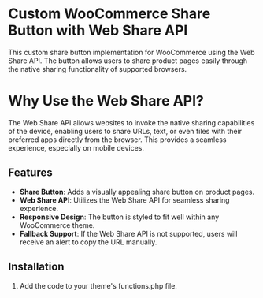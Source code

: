 # Custom WooCommerce Share Button with Web Share API
This custom share button implementation for WooCommerce using the Web Share API. The button allows users to share product pages easily through the native sharing functionality of supported browsers.

# Why Use the Web Share API?

The Web Share API allows websites to invoke the native sharing capabilities of the device, enabling users to share URLs, text, or even files with their preferred apps directly from the browser. This provides a seamless experience, especially on mobile devices.

## Features

- **Share Button**: Adds a visually appealing share button on product pages.
- **Web Share API**: Utilizes the Web Share API for seamless sharing experience.
- **Responsive Design**: The button is styled to fit well within any WooCommerce theme.
- **Fallback Support**: If the Web Share API is not supported, users will receive an alert to copy the URL manually.

## Installation

1. Add the code to your theme's functions.php file.
